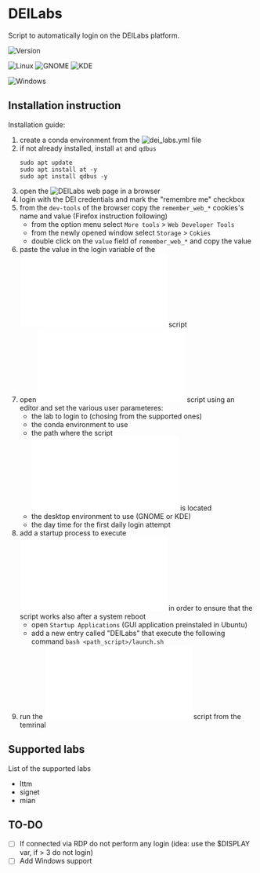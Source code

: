 # DEILabs
Script to automatically login on the DEILabs platform. 

![Version](https://img.shields.io/badge/Version-1.0.0-informational?style=flat)

![Linux](https://img.shields.io/badge/Linux-partially%20supported-yellow?style=flat&logo=ubuntu)
![GNOME](https://img.shields.io/badge/GNOME-supported-success?style=flat&logo=gnome)
![KDE](https://img.shields.io/badge/KDE-supported-success?style=flat&logo=kde)

![Windows](https://img.shields.io/badge/Windows-not%20supported-critical?style=flat&logo=windows)

## Installation instruction
Installation guide:
1) create a conda environment from the ![dei_labs.yml](data/dei_labs.yml) file
2) if not already installed, install `at` and `qdbus`
   ```
   sudo apt update
   sudo apt install at -y
   sudo apt install qdbus -y
   ```
3) open the ![DEILabs](https://deilabs.dei.unipd.it/) web page in a browser
4) login with the DEI credentials and mark the "remembre me" checkbox
5) from the `dev-tools` of the browser copy the `remember_web_*` cookies's name and value (Firefox instruction following)
   - from the option menu select `More tools` > `Web Developer Tools`
   - from the newly opened window select `Storage` > `Cokies`
   - double click on the `value` field of `remember_web_*` and copy the value
6) paste the value in the login variable of the ![deilabs-no-choice.py](deilabs-no-choice.py) script
7) open ![launch.sh](launch.sh) script using an editor and set the various user parameteres:
   - the lab to login to (chosing from the supported ones)
   - the conda environment to use
   - the path where the script ![launch.sh](launch.sh) is located
   - the desktop environment to use (GNOME or KDE)
   - the day time for the first daily login attempt
8) add a startup process to execute ![launch.sh](launch.sh) in order to ensure that the script works also after a system reboot
   - open `Startup Applications` (GUI application preinstaled in Ubuntu)
   - add a new entry called "DEILabs" that execute the following command `bash <path_script>/launch.sh`
10) run the ![launch.sh](launch.sh) script from the temrinal


## Supported labs
List of the supported labs
* lttm
* signet
* mian


## TO-DO
- [ ] If connected via RDP do not perform any login (idea: use the $DISPLAY var, if > 3 do not login)
- [ ] Add Windows support 
